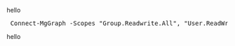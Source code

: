 hello
<pre lang="markdown"> Connect-MgGraph -Scopes "Group.Readwrite.All", "User.ReadWrite.All" </pre>
hello
<pre lang="markdown"></pre>
